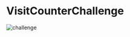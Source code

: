 # VisitCounterChallenge
![challenge](https://user-images.githubusercontent.com/38217523/182053844-4f909cec-0f55-4c48-bd1e-8868dabad585.png)
